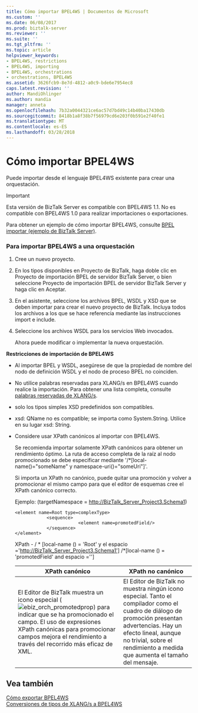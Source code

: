 ```yaml
---
title: Cómo importar BPEL4WS | Documentos de Microsoft
ms.custom: ''
ms.date: 06/08/2017
ms.prod: biztalk-server
ms.reviewer: ''
ms.suite: ''
ms.tgt_pltfrm: ''
ms.topic: article
helpviewer_keywords:
- BPEL4WS, restrictions
- BPEL4WS, importing
- BPEL4WS, orchestrations
- orchestrations, BPEL4WS
ms.assetid: 3626fcb9-8e7d-4812-a0c9-bde6e7954ec8
caps.latest.revision: ''
author: MandiOhlinger
ms.author: mandia
manager: anneta
ms.openlocfilehash: 7b32a0044321ce6ac57d7bd49c14b40ba17430db
ms.sourcegitcommit: 8418b1a8f38b7f56979cd6e203f0b591e2f40fe1
ms.translationtype: MT
ms.contentlocale: es-ES
ms.lasthandoff: 03/28/2018
---
```

# <a name="how-to-import-bpel4ws"></a>Cómo importar BPEL4WS
Puede importar desde el lenguaje BPEL4WS existente para crear una orquestación.  
  
> [!IMPORTANT]
>  Esta versión de BizTalk Server es compatible con BPEL4WS 1.1. No es compatible con BPEL4WS 1.0 para realizar importaciones o exportaciones.  
  
 Para obtener un ejemplo de cómo importar BPEL4WS, consulte [BPEL importar (ejemplo de BizTalk Server)](../core/bpel-import-biztalk-server-sample.md).  
  
### <a name="to-import-bpel4ws-into-an-orchestration"></a>Para importar BPEL4WS a una orquestación  
  
1.  Cree un nuevo proyecto.  
  
2.  En los tipos disponibles en Proyecto de BizTalk, haga doble clic en Proyecto de importación BPEL de servidor BizTalk Server, o bien seleccione Proyecto de importación BPEL de servidor BizTalk Server y haga clic en Aceptar.  
  
3.  En el asistente, seleccione los archivos BPEL, WSDL y XSD que se deben importar para crear el nuevo proyecto de BizTalk. Incluya todos los archivos a los que se hace referencia mediante las instrucciones import e include.  
  
4.  Seleccione los archivos WSDL para los servicios Web invocados.  
  
     Ahora puede modificar o implementar la nueva orquestación.  
  
 **Restricciones de importación de BPEL4WS**  
  
-   Al importar BPEL y WSDL, asegúrese de que la propiedad de nombre del nodo de definición WSDL y el nodo de proceso BPEL no coinciden.  
  
-   No utilice palabras reservadas para XLANG/s en BPEL4WS cuando realice la importación. Para obtener una lista completa, consulte [palabras reservadas de XLANG/s](../core/xlang-s-reserved-words.md).  
  
-   solo los tipos simples XSD predefinidos son compatibles.  
  
-   xsd: QName no es compatible; se importa como System.String. Utilice en su lugar xsd: String.  
  
-   Considere usar XPath canónicos al importar con BPEL4WS.  
  
     Se recomienda importar solamente XPath canónicos para obtener un rendimiento óptimo. La ruta de acceso completa de la raíz al nodo promocionado se debe especificar mediante '/*[local-name()="someName" y namespace-uri()="someUri"]'.  
  
     Si importa un XPath no canónico, puede quitar una promoción y volver a promocionar el mismo campo para que el editor de esquemas cree el XPath canónico correcto.  
  
     Ejemplo: (targetNamespace = http://BizTalk_Server_Project3.Schema1)  
  
    ```  
    <element name=Root type=complexType>  
                <sequence>  
                            <element name=promotedField/>  
                </sequence>  
    </element>  
    ```  
  
     XPath - / * [local-name () = 'Root' y el espacio ='http://BizTalk_Server_Project3.Schema1'] /\*[local-name () = 'promotedField' and espacio ='']  
  
    |XPath canónico|XPath no canónico|  
    |---------------------|--------------------------|  
    |El Editor de BizTalk muestra un icono especial (![](../core/media/ebiz-orch-promotedprop.gif "ebiz_orch_promotedprop")) para indicar que se ha promocionado el campo. El uso de expresiones XPath canónicas para promocionar campos mejora el rendimiento a través del recorrido más eficaz de XML.|El Editor de BizTalk no muestra ningún icono especial. Tanto el compilador como el cuadro de diálogo de promoción presentan advertencias. Hay un efecto lineal, aunque no trivial, sobre el rendimiento a medida que aumenta el tamaño del mensaje.|  
  
## <a name="see-also"></a>Vea también  
 [Cómo exportar BPEL4WS](../core/how-to-export-bpel4ws.md)   
 [Conversiones de tipos de XLANG/s a BPEL4WS](../core/xlang-s-to-bpel4ws-type-conversions.md)